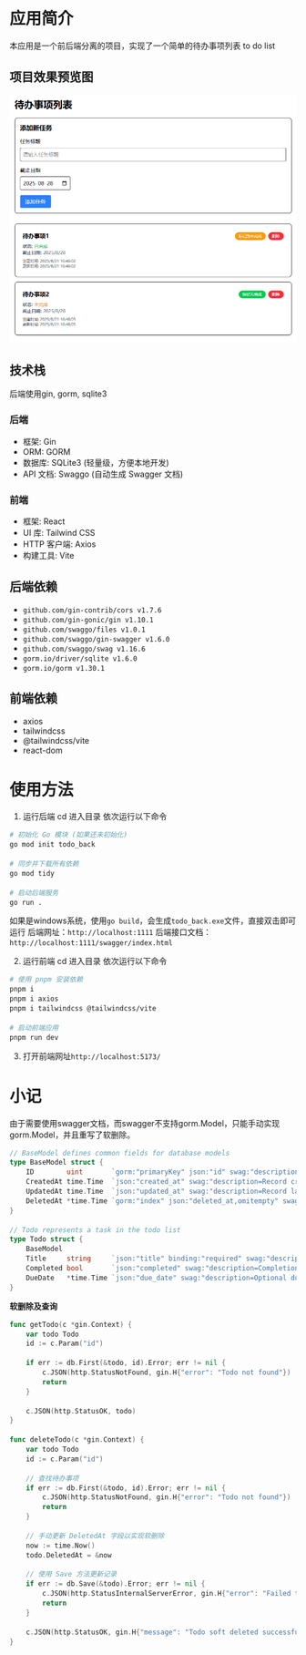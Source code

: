 ﻿# 应用简介
本应用是一个前后端分离的项目，实现了一个简单的待办事项列表 to do list

## 项目效果预览图
![alt text](image.png)

## 技术栈
后端使用gin, gorm, sqlite3
### 后端
- 框架: Gin
- ORM: GORM
- 数据库: SQLite3 (轻量级，方便本地开发)
- API 文档: Swaggo (自动生成 Swagger 文档)

### 前端
- 框架: React
- UI 库: Tailwind CSS
- HTTP 客户端: Axios
- 构建工具: Vite

## 后端依赖
- `github.com/gin-contrib/cors v1.7.6`
- `github.com/gin-gonic/gin v1.10.1`
- `github.com/swaggo/files v1.0.1`
- `github.com/swaggo/gin-swagger v1.6.0`
- `github.com/swaggo/swag v1.16.6`
- `gorm.io/driver/sqlite v1.6.0`
- `gorm.io/gorm v1.30.1`

## 前端依赖
- axios
- tailwindcss
- @tailwindcss/vite
- react-dom

# 使用方法
1. 运行后端
cd 进入目录
依次运行以下命令
```sh
# 初始化 Go 模块 (如果还未初始化)
go mod init todo_back

# 同步并下载所有依赖
go mod tidy

# 启动后端服务
go run .
```
如果是windows系统，使用`go build`，会生成`todo_back.exe`文件，直接双击即可运行
后端网址：`http://localhost:1111`
后端接口文档：`http://localhost:1111/swagger/index.html`

2. 运行前端
cd 进入目录
依次运行以下命令
```sh
# 使用 pnpm 安装依赖
pnpm i
pnpm i axios
pnpm i tailwindcss @tailwindcss/vite

# 启动前端应用
pnpm run dev
```

3. 打开前端网址`http://localhost:5173/`

# 小记
由于需要使用swagger文档，而swagger不支持gorm.Model，只能手动实现gorm.Model，并且重写了软删除。
```go
// BaseModel defines common fields for database models
type BaseModel struct {
	ID        uint       `gorm:"primaryKey" json:"id" swag:"description=Unique identifier for the record,example=1"`
	CreatedAt time.Time  `json:"created_at" swag:"description=Record creation timestamp,example=2025-08-21T14:00:00Z"`
	UpdatedAt time.Time  `json:"updated_at" swag:"description=Record last updated timestamp,example=2025-08-21T14:00:00Z"`
	DeletedAt *time.Time `gorm:"index" json:"deleted_at,omitempty" swag:"description=Record deletion timestamp (null if not deleted),example=null"`
}

// Todo represents a task in the todo list
type Todo struct {
	BaseModel
	Title     string     `json:"title" binding:"required" swag:"description=Title of the todo item,example=Finish project documentation"`
	Completed bool       `json:"completed" swag:"description=Completion status of the todo item,example=false"`
	DueDate   *time.Time `json:"due_date" swag:"description=Optional due date for the todo item,example=2025-12-31T23:59:59Z"`
}

```
**软删除及查询**
```go
func getTodo(c *gin.Context) {
	var todo Todo
	id := c.Param("id")

	if err := db.First(&todo, id).Error; err != nil {
		c.JSON(http.StatusNotFound, gin.H{"error": "Todo not found"})
		return
	}

	c.JSON(http.StatusOK, todo)
}

func deleteTodo(c *gin.Context) {
	var todo Todo
	id := c.Param("id")

	// 查找待办事项
	if err := db.First(&todo, id).Error; err != nil {
		c.JSON(http.StatusNotFound, gin.H{"error": "Todo not found"})
		return
	}

	// 手动更新 DeletedAt 字段以实现软删除
	now := time.Now()
	todo.DeletedAt = &now

	// 使用 Save 方法更新记录
	if err := db.Save(&todo).Error; err != nil {
		c.JSON(http.StatusInternalServerError, gin.H{"error": "Failed to soft delete todo"})
		return
	}

	c.JSON(http.StatusOK, gin.H{"message": "Todo soft deleted successfully"})
}
```
